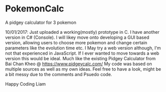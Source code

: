 # PokemonCalc
A pidgey calculator for 3 pokemon

10/01/2017:
  Just uploaded a working(mostly) prototype in C.
  I have another version in C# (Console).
  I will likey move onto developing a GUI based version, allowing users to choose more pokemon and change certain parameters like the evolution time etc.
  I May try a web version although, I'm not that experienced in JavaScript.
  If I ever wanted to move towards a web version this would be ideal. Much like the existing Pidgey Calculator from Bai Chan Kheo @ https://www.pidgeycalc.com/
  My code was based on multiple sources as well as my own ideas.
  Feel free to have a look, might be a bit messy due to the comments and Psuedo code.
  
  Happy Coding
  Liam
